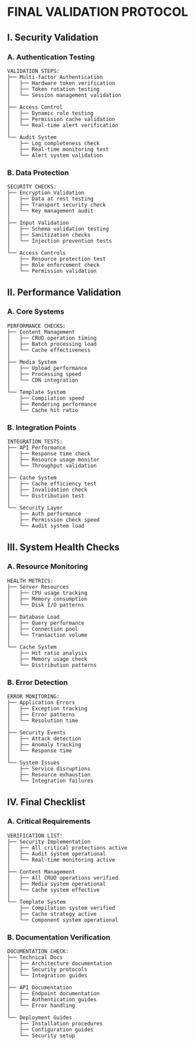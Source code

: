 # FINAL VALIDATION PROTOCOL

## I. Security Validation

### A. Authentication Testing
```plaintext
VALIDATION STEPS:
├── Multi-factor Authentication
│   ├── Hardware token verification
│   ├── Token rotation testing
│   └── Session management validation
│
├── Access Control
│   ├── Dynamic role testing
│   ├── Permission cache validation
│   └── Real-time alert verification
│
└── Audit System
    ├── Log completeness check
    ├── Real-time monitoring test
    └── Alert system validation
```

### B. Data Protection
```plaintext
SECURITY CHECKS:
├── Encryption Validation
│   ├── Data at rest testing
│   ├── Transport security check
│   └── Key management audit
│
├── Input Validation
│   ├── Schema validation testing
│   ├── Sanitization checks
│   └── Injection prevention tests
│
└── Access Controls
    ├── Resource protection test
    ├── Role enforcement check
    └── Permission validation
```

## II. Performance Validation

### A. Core Systems
```plaintext
PERFORMANCE CHECKS:
├── Content Management
│   ├── CRUD operation timing
│   ├── Batch processing load
│   └── Cache effectiveness
│
├── Media System
│   ├── Upload performance
│   ├── Processing speed
│   └── CDN integration
│
└── Template System
    ├── Compilation speed
    ├── Rendering performance
    └── Cache hit ratio
```

### B. Integration Points
```plaintext
INTEGRATION TESTS:
├── API Performance
│   ├── Response time check
│   ├── Resource usage monitor
│   └── Throughput validation
│
├── Cache System
│   ├── Cache efficiency test
│   ├── Invalidation check
│   └── Distribution test
│
└── Security Layer
    ├── Auth performance
    ├── Permission check speed
    └── Audit system load
```

## III. System Health Checks

### A. Resource Monitoring
```plaintext
HEALTH METRICS:
├── Server Resources
│   ├── CPU usage tracking
│   ├── Memory consumption
│   └── Disk I/O patterns
│
├── Database Load
│   ├── Query performance
│   ├── Connection pool
│   └── Transaction volume
│
└── Cache System
    ├── Hit ratio analysis
    ├── Memory usage check
    └── Distribution patterns
```

### B. Error Detection
```plaintext
ERROR MONITORING:
├── Application Errors
│   ├── Exception tracking
│   ├── Error patterns
│   └── Resolution time
│
├── Security Events
│   ├── Attack detection
│   ├── Anomaly tracking
│   └── Response time
│
└── System Issues
    ├── Service disruptions
    ├── Resource exhaustion
    └── Integration failures
```

## IV. Final Checklist

### A. Critical Requirements
```plaintext
VERIFICATION LIST:
├── Security Implementation
│   ├── All critical protections active
│   ├── Audit system operational
│   └── Real-time monitoring active
│
├── Content Management
│   ├── All CRUD operations verified
│   ├── Media system operational
│   └── Cache system effective
│
└── Template System
    ├── Compilation system verified
    ├── Cache strategy active
    └── Component system operational
```

### B. Documentation Verification
```plaintext
DOCUMENTATION CHECK:
├── Technical Docs
│   ├── Architecture documentation
│   ├── Security protocols
│   └── Integration guides
│
├── API Documentation
│   ├── Endpoint documentation
│   ├── Authentication guides
│   └── Error handling
│
└── Deployment Guides
    ├── Installation procedures
    ├── Configuration guides
    └── Security setup
```
